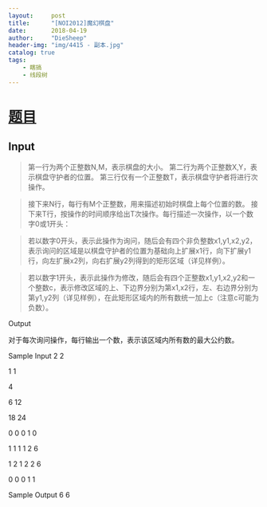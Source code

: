```yaml
---
layout:     post
title:      "[NOI2012]魔幻棋盘"
date:       2018-04-19
author:     "DieSheep"
header-img: "img/4415 - 副本.jpg"
catalog: true
tags:
    - 瞎搞
    - 线段树
---
```

# [题目](https://www.lydsy.com/JudgeOnline/problem.php?id=2877)
## Input
>第一行为两个正整数N,M，表示棋盘的大小。 第二行为两个正整数X,Y，表示棋盘守护者的位置。 第三行仅有一个正整数T，表示棋盘守护者将进行次操作。 

>接下来N行，每行有M个正整数，用来描述初始时棋盘上每个位置的数。 接下来T行，按操作的时间顺序给出T次操作。每行描述一次操作，以一个数字0或1开头：

>若以数字0开头，表示此操作为询问，随后会有四个非负整数x1,y1,x2,y2，表示询问的区域是以棋盘守护者的位置为基础向上扩展x1行，向下扩展y1行，向左扩展x2列，向右扩展y2列得到的矩形区域（详见样例）。

>若以数字1开头，表示此操作为修改，随后会有四个正整数x1,y1,x2,y2和一个整数c，表示修改区域的上、下边界分别为第x1,x2行，左、右边界分别为第y1,y2列（详见样例），在此矩形区域内的所有数统一加上c（注意c可能为负数）。

Output

 对于每次询问操作，每行输出一个数，表示该区域内所有数的最大公约数。

Sample Input
2 2

1 1 

4 

6 12 

18 24

0 0 0 1 0 

1 1 1 1 2 6

1 2 1 2 2 6

0 0 0 1 1





Sample Output
6 6
